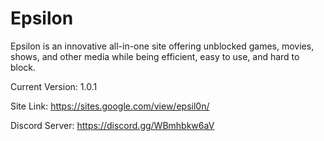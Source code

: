 # Epsilon
Epsilon is an innovative all-in-one site offering unblocked games, movies, shows, and other media while being efficient, easy to use, and hard to block.

Current Version: 1.0.1

Site Link: https://sites.google.com/view/epsil0n/

Discord Server: https://discord.gg/WBmhbkw6aV
